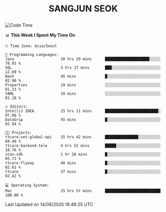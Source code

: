 <h1>
 <p align="center">
   SANGJUN SEOK
 </p>
</h1>

<!--START_SECTION:waka-->
![Code Time](http://img.shields.io/badge/Code%20Time-4%2C394%20hrs%2033%20mins-blue)

📊 **This Week I Spent My Time On** 

```text
🕑︎ Time Zone: Asia/Seoul

💬 Programming Languages: 
Java                     20 hrs 29 mins      ████████████████████░░░░░   78.91 % 
SQL                      3 hrs 17 mins       ███░░░░░░░░░░░░░░░░░░░░░░   12.69 % 
Bash                     45 mins             █░░░░░░░░░░░░░░░░░░░░░░░░   02.90 % 
Properties               19 mins             ░░░░░░░░░░░░░░░░░░░░░░░░░   01.23 % 
YAML                     18 mins             ░░░░░░░░░░░░░░░░░░░░░░░░░   01.18 % 

🔥 Editors: 
IntelliJ IDEA            25 hrs 11 mins      ████████████████████████░   97.06 % 
DataGrip                 45 mins             █░░░░░░░░░░░░░░░░░░░░░░░░   02.94 % 

🐱‍💻 Projects: 
ttcare-vet-global-api    15 hrs 42 mins      ███████████████░░░░░░░░░░   60.49 % 
ttcare-backend-tele      4 hrs 52 mins       █████░░░░░░░░░░░░░░░░░░░░   18.76 % 
scan-sdk                 1 hr 28 mins        █░░░░░░░░░░░░░░░░░░░░░░░░   05.71 % 
ttcare-flyway            40 mins             █░░░░░░░░░░░░░░░░░░░░░░░░   02.61 % 
ttcare                   37 mins             █░░░░░░░░░░░░░░░░░░░░░░░░   02.42 % 

💻 Operating System: 
Mac                      25 hrs 57 mins      █████████████████████████   100.00 % 
```


 Last Updated on 14/06/2025 18:48:25 UTC
<!--END_SECTION:waka-->
